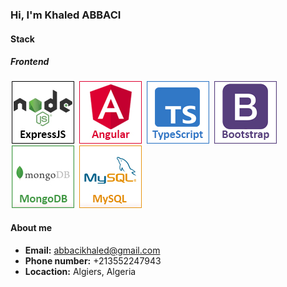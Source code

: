 <h3>Hi, I'm Khaled ABBACI</h3>

<h4>Stack</h4>
<h5>Frontend</h5>
<div>
    <img style="margin-left:2px; margin-right:2px;" src="assets/nodejs.jpg" />
    <img style="margin-left:2px; margin-right:2px;" src="assets/angular.jpg" />
    <img style="margin-left:2px; margin-right:2px;" src="assets/typescript.jpg" />
    <img style="margin-left:2px; margin-right:2px;" src="assets/bootstrap.jpg" />
    <img style="margin-left:2px; margin-right:2px;" src="assets/mongodb.jpg" />
    <img style="margin-left:2px; margin-right:2px;" src="assets/mysql.jpg" />
</div>
</div>

<h4>About me</h4>
<ul>
    <li><b>Email:</b> <a href="mailto:abbacikhaled@gmail.com">abbacikhaled@gmail.com</a></li>
    <li><b>Phone number:</b> +213552247943</li>
    <li><b>Locaction:</b> Algiers, Algeria</li>
</ul>

